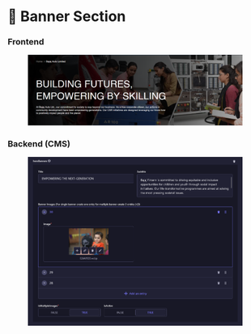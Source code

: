 # 📎 Banner Section

### **Frontend**

<figure><img src="../../.gitbook/assets/banner-section.png" alt=""><figcaption></figcaption></figure>

### Backend (CMS)

<figure><img src="../../.gitbook/assets/banner-section-cms.png" alt=""><figcaption></figcaption></figure>
